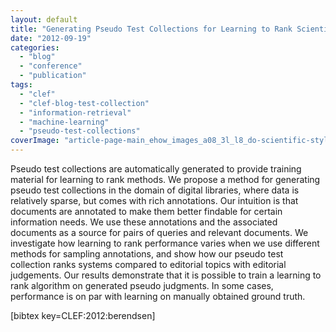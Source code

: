 ```yaml
---
layout: default
title: "Generating Pseudo Test Collections for Learning to Rank Scientific Articles"
date: "2012-09-19"
categories:
  - "blog"
  - "conference"
  - "publication"
tags:
  - "clef"
  - "clef-blog-test-collection"
  - "information-retrieval"
  - "machine-learning"
  - "pseudo-test-collections"
coverImage: "article-page-main_ehow_images_a08_3l_l8_do-scientific-style-reference-citation-800x800.jpg"
---
```


Pseudo test collections are automatically generated to provide training material for learning to rank methods. We propose a method for generating pseudo test collections in the domain of digital libraries, where data is relatively sparse, but comes with rich annotations. Our intuition is that documents are annotated to make them better findable for certain information needs. We use these annotations and the associated documents as a source for pairs of queries and relevant documents. We investigate how learning to rank performance varies when we use different methods for sampling annotations, and show how our pseudo test collection ranks systems compared to editorial topics with editorial judgements. Our results demonstrate that it is possible to train a learning to rank algorithm on generated pseudo judgments. In some cases, performance is on par with learning on manually obtained ground truth.

\[bibtex key=CLEF:2012:berendsen\]
